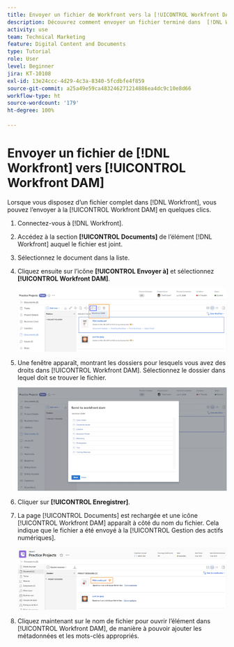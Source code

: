 ```yaml
---
title: Envoyer un fichier de Workfront vers la [!UICONTROL Workfront DAM]
description: Découvrez comment envoyer un fichier terminé dans  [!DNL Workfront]  vers [!UICONTROL Workfront DAM].
activity: use
team: Technical Marketing
feature: Digital Content and Documents
type: Tutorial
role: User
level: Beginner
jira: KT-10108
exl-id: 13e24ccc-4d29-4c3a-8340-5fcdbfe4f859
source-git-commit: a25a49e59ca483246271214886ea4dc9c10e8d66
workflow-type: ht
source-wordcount: '179'
ht-degree: 100%

---
```


# Envoyer un fichier de [!DNL Workfront] vers [!UICONTROL Workfront DAM]

Lorsque vous disposez d’un fichier complet dans [!DNL Workfront], vous pouvez l’envoyer à la [!UICONTROL Workfront DAM] en quelques clics.

1. Connectez-vous à [!DNL Workfront].
1. Accédez à la section **[!UICONTROL Documents]** de l’élément [!DNL Workfront] auquel le fichier est joint.
1. Sélectionnez le document dans la liste.
1. Cliquez ensuite sur l’icône **[!UICONTROL Envoyer à]** et sélectionnez **[!UICONTROL Workfront DAM]**.

   ![Une image de l’icône [!UICONTROL Partager sur] dans [!DNL Workfront]](assets/04-send-to-wrkfront-dam.png)

1. Une fenêtre apparaît, montrant les dossiers pour lesquels vous avez des droits dans [!UICONTROL Workfront DAM]. Sélectionnez le dossier dans lequel doit se trouver le fichier.

   ![Une image de la fenêtre montrant les dossiers auxquels vous avez l’autorisation d’accéder dans [!UICONTROL Workfront DAM]](assets/05-workfront-dam-folders.png)

1. Cliquer sur **[!UICONTROL Enregistrer]**.
1. La page [!UICONTROL Documents] est rechargée et une icône [!UICONTROL Workfront DAM] apparaît à côté du nom du fichier. Cela indique que le fichier a été envoyé à la [!UICONTROL Gestion des actifs numériques].

   ![Une image de l’icône [!UICONTROL Workfront DAM] apparaissant en regard du nom de fichier](assets/06-dam-logo.png)

1. Cliquez maintenant sur le nom de fichier pour ouvrir l’élément dans [!UICONTROL Workfront DAM], de manière à pouvoir ajouter les métadonnées et les mots-clés appropriés.
